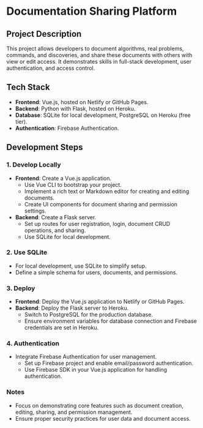 # Documentation Sharing Platform

## Project Description
This project allows developers to document algorithms, real problems, commands, and discoveries, and share these documents with others with view or edit access. It demonstrates skills in full-stack development, user authentication, and access control.

## Tech Stack
- **Frontend**: Vue.js, hosted on Netlify or GitHub Pages.
- **Backend**: Python with Flask, hosted on Heroku.
- **Database**: SQLite for local development, PostgreSQL on Heroku (free tier).
- **Authentication**: Firebase Authentication.

## Development Steps

### 1. Develop Locally
- **Frontend**: Create a Vue.js application.
  - Use Vue CLI to bootstrap your project.
  - Implement a rich text or Markdown editor for creating and editing documents.
  - Create UI components for document sharing and permission settings.
- **Backend**: Create a Flask server.
  - Set up routes for user registration, login, document CRUD operations, and sharing.
  - Use SQLite for local development.

### 2. Use SQLite
- For local development, use SQLite to simplify setup.
- Define a simple schema for users, documents, and permissions.

### 3. Deploy
- **Frontend**: Deploy the Vue.js application to Netlify or GitHub Pages.
- **Backend**: Deploy the Flask server to Heroku.
  - Switch to PostgreSQL for the production database.
  - Ensure environment variables for database connection and Firebase credentials are set in Heroku.

### 4. Authentication
- Integrate Firebase Authentication for user management.
  - Set up Firebase project and enable email/password authentication.
  - Use Firebase SDK in your Vue.js application for handling authentication.

### Notes
- Focus on demonstrating core features such as document creation, editing, sharing, and permission management.
- Ensure proper security practices for user data and document access.
